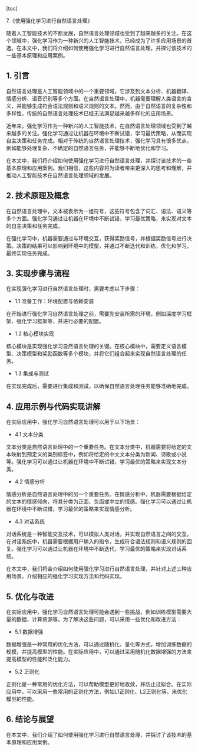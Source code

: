 
[toc]                    
                
                
7.《使用强化学习进行自然语言处理》

随着人工智能技术的不断发展，自然语言处理领域也受到了越来越多的关注。在这个领域中，强化学习作为一种新兴的人工智能技术，已经成为了许多应用场景的首选。在本文中，我们将介绍如何使用强化学习进行自然语言处理，并探讨该技术的一些基本原理和应用案例。

## 1. 引言

自然语言处理是人工智能领域中的一个重要领域，它涉及到文本分析、机器翻译、情感分析、语音识别等多个方面。在自然语言处理中，机器需要理解人类语言的含义，并能够生成符合语法规则和语义规则的文本。然而，由于自然语言的复杂性和多样性，传统的自然语言处理技术已经无法满足越来越多样化的应用场景。

近年来，强化学习作为一种新兴的人工智能技术，在自然语言处理领域也受到了越来越多的关注。强化学习通过让机器在环境中不断试错，学习最优策略，从而实现自主决策和任务完成。相对于传统的自然语言处理技术，强化学习具有很多优点，例如能够处理复杂、不确定的自然语言任务，并能够不断地优化和学习。

在本文中，我们将介绍如何使用强化学习进行自然语言处理，并探讨该技术的一些基本原理和应用案例。我们相信，这些内容将为读者带来更深入的思考和理解，并推动人工智能技术在自然语言处理领域的发展。

## 2. 技术原理及概念

在自然语言处理中，文本被表示为一组符号，这些符号包含了词汇、语法、语义等多个方面。强化学习通过让机器在环境中不断试错，学习最优策略，来实现对文本的自主决策和任务完成。

在强化学习中，机器需要通过与环境交互，获得奖励信号，并根据奖励信号进行决策。决策的结果可以影响到环境中的模型，并通过不断迭代和训练，优化和学习，最终实现任务完成。

## 3. 实现步骤与流程

在实现强化学习进行自然语言处理时，需要考虑以下步骤：

- 1.1 准备工作：环境配置与依赖安装

在开始进行强化学习自然语言处理之前，需要先安装所需的环境，例如深度学习框架、强化学习框架等，并进行必要的配置。

- 1.2 核心模块实现

核心模块是实现强化学习自然语言处理的关键。在核心模块中，需要定义语言模型、决策模型和奖励函数等多个模块，并将它们组合起来实现自然语言处理的任务。

- 1.3 集成与测试

在实现完成后，需要进行集成和测试，以确保自然语言处理任务能够准确地完成。

## 4. 应用示例与代码实现讲解

在实际应用中，强化学习自然语言处理可以用于以下场景：

- 4.1 文本分类

文本分类是自然语言处理中的一个重要任务。在文本分类中，机器需要将给定的文本映射到预定义的类别标签中，例如将给定的中文文本分类为新闻、诗歌或小说等。强化学习可以通过让机器在环境中不断试错，学习最优的策略来实现文本分类。

- 4.2 情感分析

情感分析是自然语言处理中的另一个重要任务。在情感分析中，机器需要根据给定的文本的情感倾向，将其分类为正面、负面或中立的情感。强化学习可以通过让机器在环境中不断试错，学习最优的策略来实现情感分析。

- 4.3 对话系统

对话系统是一种智能交互技术，可以模拟人类对话，并实现自然语言之间的交互。在对话系统中，机器需要根据用户输入的指令，生成符合语法规则和语义规则的回复。强化学习可以通过让机器在环境中不断迭代，学习最优的策略来实现对话系统。

在本文中，我们将会介绍如何使用强化学习进行自然语言处理，并针对上述三种应用场景，介绍相应的强化学习实现方法和代码实现。

## 5. 优化与改进

在实际应用中，强化学习自然语言处理可能会遇到一些挑战，例如训练模型需要大量的数据、计算资源等。为了解决这些问题，可以采用一些优化和改进方法：

- 5.1 数据增强

数据增强是一种常用的优化方法，可以通过随机化、量化等方式，增加训练数据的规模，并提高模型的性能。在实际应用中，可以通过采用随机化数据增强的方法来提高模型的性能和泛化能力。

- 5.2 正则化

正则化是一种常用的优化方法，可以帮助模型更好地收敛，并防止过拟合。在实际应用中，可以采用一些常用的正则化方法，例如L1正则化、L2正则化等，来优化模型的性能。

## 6. 结论与展望

在本文中，我们介绍了如何使用强化学习进行自然语言处理，并探讨了该技术的基本原理和应用案例。

